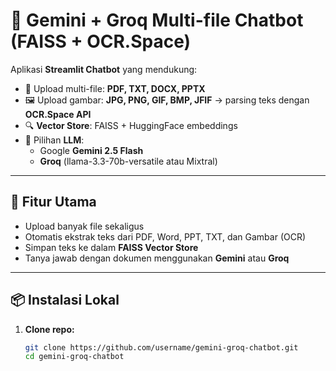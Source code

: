 # 🤖 Gemini + Groq Multi-file Chatbot (FAISS + OCR.Space)

Aplikasi **Streamlit Chatbot** yang mendukung:
- 📄 Upload multi-file: **PDF, TXT, DOCX, PPTX**
- 🖼️ Upload gambar: **JPG, PNG, GIF, BMP, JFIF** → parsing teks dengan **OCR.Space API**
- 🔍 **Vector Store**: FAISS + HuggingFace embeddings
- 🤖 Pilihan **LLM**:
  - Google **Gemini 2.5 Flash**
  - **Groq** (llama-3.3-70b-versatile atau Mixtral)

---

## 🚀 Fitur Utama
- Upload banyak file sekaligus
- Otomatis ekstrak teks dari PDF, Word, PPT, TXT, dan Gambar (OCR)
- Simpan teks ke dalam **FAISS Vector Store**
- Tanya jawab dengan dokumen menggunakan **Gemini** atau **Groq**

---

## 📦 Instalasi Lokal

1. **Clone repo:**
   ```bash
   git clone https://github.com/username/gemini-groq-chatbot.git
   cd gemini-groq-chatbot
